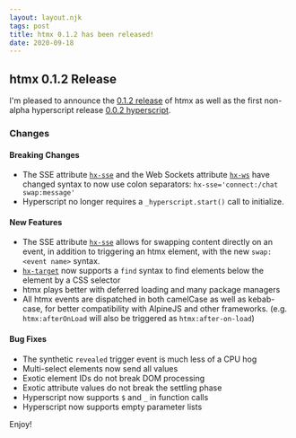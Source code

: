 ```yaml
---
layout: layout.njk
tags: post
title: htmx 0.1.2 has been released!
date: 2020-09-18
---
```


## htmx 0.1.2 Release

I'm pleased to announce the [0.1.2 release](https://unpkg.com/browse/htmx.org@0.1.2/) of htmx as well as the first non-alpha hyperscript
release [0.0.2 hyperscript](https://unpkg.com/hyperscript.org@0.0.2).

### Changes

#### Breaking Changes

* The SSE attribute [`hx-sse`](/attributes/hx-sse/) and the Web Sockets attribute [`hx-ws`](/attributes/hx-ws) have changed syntax to now use colon separators: `hx-sse='connect:/chat swap:message'`
* Hyperscript no longer requires a `_hyperscript.start()` call to initialize.

#### New Features

* The SSE attribute [`hx-sse`](/attributes/hx-sse/) allows for swapping content directly on an event, in addition to triggering an htmx element,
with the new `swap:<event name>` syntax.
* [`hx-target`](/attributes/hx-target) now supports a `find` syntax to find elements below the element by a CSS selector
* htmx plays better with deferred loading and many package managers
* All htmx events are dispatched in both camelCase as well as kebab-case, for better compatibility with AlpineJS and other frameworks.  (e.g. `htmx:afterOnLoad` will also be triggered as
`htmx:after-on-load`)

#### Bug Fixes

* The synthetic `revealed` trigger event is much less of a CPU hog
* Multi-select elements now send all values
* Exotic element IDs do not break DOM processing
* Exotic attribute values do not break the settling phase
* Hyperscript now supports `$` and `_` in function calls
* Hyperscript now supports empty parameter lists

Enjoy!
